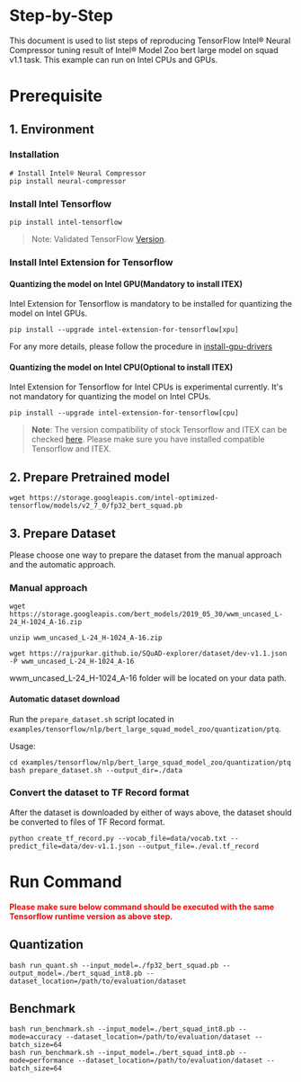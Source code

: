 Step-by-Step
============

This document is used to list steps of reproducing TensorFlow Intel® Neural Compressor tuning result of Intel® Model Zoo bert large model on squad v1.1 task.
This example can run on Intel CPUs and GPUs.


# Prerequisite

## 1. Environment

### Installation
```shell
# Install Intel® Neural Compressor
pip install neural-compressor
```

### Install Intel Tensorflow
```shell
pip install intel-tensorflow
```

> Note: Validated TensorFlow [Version](/docs/source/installation_guide.md#validated-software-environment).

### Install Intel Extension for Tensorflow

#### Quantizing the model on Intel GPU(Mandatory to install ITEX)
Intel Extension for Tensorflow is mandatory to be installed for quantizing the model on Intel GPUs.

```shell
pip install --upgrade intel-extension-for-tensorflow[xpu]
```
For any more details, please follow the procedure in [install-gpu-drivers](https://github.com/intel/intel-extension-for-tensorflow/blob/main/docs/install/install_for_xpu.md#install-gpu-drivers)

#### Quantizing the model on Intel CPU(Optional to install ITEX)
Intel Extension for Tensorflow for Intel CPUs is experimental currently. It's not mandatory for quantizing the model on Intel CPUs.

```shell
pip install --upgrade intel-extension-for-tensorflow[cpu]
```
> **Note**: 
> The version compatibility of stock Tensorflow and ITEX can be checked [here](https://github.com/intel/intel-extension-for-tensorflow#compatibility-table). Please make sure you have installed compatible Tensorflow and ITEX.

## 2. Prepare Pretrained model
```shell
wget https://storage.googleapis.com/intel-optimized-tensorflow/models/v2_7_0/fp32_bert_squad.pb
```

## 3. Prepare Dataset
Please choose one way to prepare the dataset from the manual approach and the automatic approach.
### Manual approach
```shell
wget https://storage.googleapis.com/bert_models/2019_05_30/wwm_uncased_L-24_H-1024_A-16.zip
```

```shell
unzip wwm_uncased_L-24_H-1024_A-16.zip
```

```shell
wget https://rajpurkar.github.io/SQuAD-explorer/dataset/dev-v1.1.json -P wwm_uncased_L-24_H-1024_A-16
```
wwm_uncased_L-24_H-1024_A-16 folder will be located on your data path.

#### Automatic dataset download
Run the `prepare_dataset.sh` script located in `examples/tensorflow/nlp/bert_large_squad_model_zoo/quantization/ptq`.

Usage:
```shell
cd examples/tensorflow/nlp/bert_large_squad_model_zoo/quantization/ptq
bash prepare_dataset.sh --output_dir=./data
```

### Convert the dataset to TF Record format
After the dataset is downloaded by either of ways above, the dataset should be converted to files of TF Record format.
```shell
python create_tf_record.py --vocab_file=data/vocab.txt --predict_file=data/dev-v1.1.json --output_file=./eval.tf_record
```

# Run Command
  <b><font color='red'>Please make sure below command should be executed with the same Tensorflow runtime version as above step.</font></b>

## Quantization
  ```shell
  bash run_quant.sh --input_model=./fp32_bert_squad.pb --output_model=./bert_squad_int8.pb --dataset_location=/path/to/evaluation/dataset
  ```

## Benchmark
  ```shell
  bash run_benchmark.sh --input_model=./bert_squad_int8.pb --mode=accuracy --dataset_location=/path/to/evaluation/dataset --batch_size=64
  bash run_benchmark.sh --input_model=./bert_squad_int8.pb --mode=performance --dataset_location=/path/to/evaluation/dataset --batch_size=64
  ```